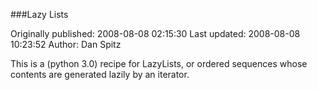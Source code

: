 ###Lazy Lists

Originally published: 2008-08-08 02:15:30
Last updated: 2008-08-08 10:23:52
Author: Dan Spitz

This is a (python 3.0) recipe for LazyLists, or ordered sequences whose contents are generated lazily by an iterator.